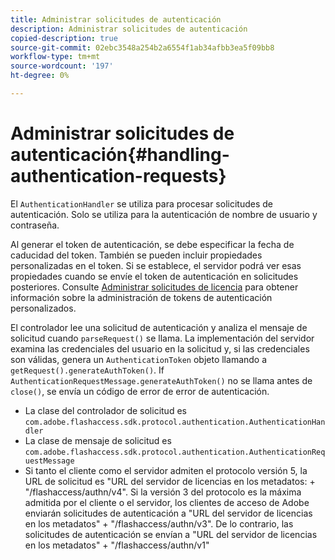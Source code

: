 ```yaml
---
title: Administrar solicitudes de autenticación
description: Administrar solicitudes de autenticación
copied-description: true
source-git-commit: 02ebc3548a254b2a6554f1ab34afbb3ea5f09bb8
workflow-type: tm+mt
source-wordcount: '197'
ht-degree: 0%

---
```


# Administrar solicitudes de autenticación{#handling-authentication-requests}

El `AuthenticationHandler` se utiliza para procesar solicitudes de autenticación. Solo se utiliza para la autenticación de nombre de usuario y contraseña.

Al generar el token de autenticación, se debe especificar la fecha de caducidad del token. También se pueden incluir propiedades personalizadas en el token. Si se establece, el servidor podrá ver esas propiedades cuando se envíe el token de autenticación en solicitudes posteriores. Consulte [Administrar solicitudes de licencia](../../aaxs-protecting-content/content-implementing-the-license-server/content-handling-license-reqs/content-handling-license-reqs.md) para obtener información sobre la administración de tokens de autenticación personalizados.

El controlador lee una solicitud de autenticación y analiza el mensaje de solicitud cuando `parseRequest()` se llama. La implementación del servidor examina las credenciales del usuario en la solicitud y, si las credenciales son válidas, genera un `AuthenticationToken` objeto llamando a `getRequest().generateAuthToken()`. If `AuthenticationRequestMessage.generateAuthToken()` no se llama antes de `close()`, se envía un código de error de error de autenticación.

* La clase del controlador de solicitud es `com.adobe.flashaccess.sdk.protocol.authentication.AuthenticationHandler`
* La clase de mensaje de solicitud es `com.adobe.flashaccess.sdk.protocol.authentication.AuthenticationRequestMessage`
* Si tanto el cliente como el servidor admiten el protocolo versión 5, la URL de solicitud es &quot;URL del servidor de licencias en los metadatos: + &quot;/flashaccess/authn/v4&quot;. Si la versión 3 del protocolo es la máxima admitida por el cliente o el servidor, los clientes de acceso de Adobe enviarán solicitudes de autenticación a &quot;URL del servidor de licencias en los metadatos&quot; + &quot;/flashaccess/authn/v3&quot;. De lo contrario, las solicitudes de autenticación se envían a &quot;URL del servidor de licencias en los metadatos&quot; + &quot;/flashaccess/authn/v1&quot;
